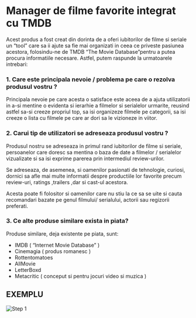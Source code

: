 # Manager de filme favorite integrat cu TMDB

   Acest produs a fost creat din dorinta de a oferi iubitorilor de filme si seriale un “tool” care sa ii ajute sa fie mai organizati in ceea ce priveste pasiunea acestora, folosindu-ne de TMDB “The Movie Database”pentru a putea procura informatiile necesare. Astfel, putem raspunde la urmatoarele intrebari:
 
### 1.	Care este principala nevoie / problema pe care o rezolva produsul vostru ?

   Principala nevoie pe care acesta o satisface este aceea de a ajuta utilizatorii in a-si mentine o evidenta si ierarhie a filmelor si serialelor urmarite, reusind astfel sa-si creeze propriul top, sa isi organizeze filmele pe categorii, sa isi creeze o lista cu filmele pe care ar dori sa le vizioneze in viitor. 

### 2.	Carui tip de utilizatori se adreseaza produsul vostru ?

   Produsul nostru se adreseaza in primul rand iubitorilor de filme si seriale, persoanelor care doresc sa mentina o baza de date a filmelor / serialelor vizualizate si sa isi exprime parerea prin intermediul review-urilor.
   
   Se adreseaza, de asemenea, si oamenilor pasionati de tehnologie, curiosi, dornici sa afle mai multe informatii despre productiile lor favorite precum review-uri, ratings ,trailers ,dar si cast-ul acestora.
   
   Acesta poate fi folositor si oamenilor care nu stiu la ce sa se uite si cauta recomandari bazate pe genul filmului/ serialului, actorii sau regizorii preferati.

### 3.	Ce alte produse similare exista in piata?

   Produse similare, deja existente pe piata, sunt: 
   
   - IMDB ( “Internet Movie Database” )
   - Cinemagia ( produs romanesc )
   - Rottentomatoes
   - AllMovie 
   - LetterBoxd
   - Metacritic ( conceput si pentru jocuri video si muzica )

## EXEMPLU

![Step 1](https://github.com/AndreeaNu/Proiect-Tehnologii-Web/blob/master/docs/EXEMPLU%20DOCUMENTATIE.jpeg)
